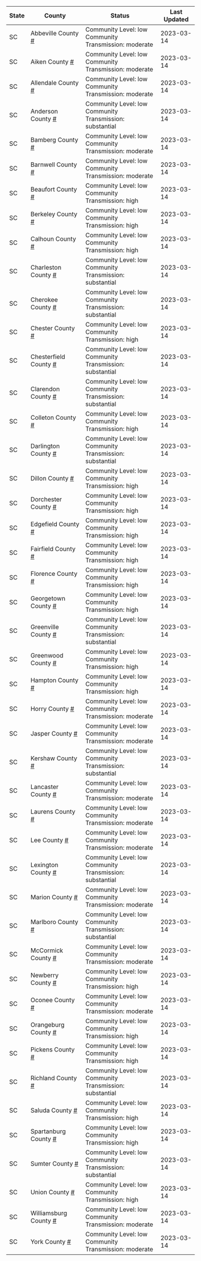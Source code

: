State | County | Status | Last Updated
--- | --- | --- | --- 
SC | Abbeville County <a href="#abbeville_county">#</a> | <a name="abbeville_county"></a>Community Level: low<br/>Community Transmission: moderate | 2023-03-14
SC | Aiken County <a href="#aiken_county">#</a> | <a name="aiken_county"></a>Community Level: low<br/>Community Transmission: moderate | 2023-03-14
SC | Allendale County <a href="#allendale_county">#</a> | <a name="allendale_county"></a>Community Level: low<br/>Community Transmission: moderate | 2023-03-14
SC | Anderson County <a href="#anderson_county">#</a> | <a name="anderson_county"></a>Community Level: low<br/>Community Transmission: substantial | 2023-03-14
SC | Bamberg County <a href="#bamberg_county">#</a> | <a name="bamberg_county"></a>Community Level: low<br/>Community Transmission: moderate | 2023-03-14
SC | Barnwell County <a href="#barnwell_county">#</a> | <a name="barnwell_county"></a>Community Level: low<br/>Community Transmission: moderate | 2023-03-14
SC | Beaufort County <a href="#beaufort_county">#</a> | <a name="beaufort_county"></a>Community Level: low<br/>Community Transmission: high | 2023-03-14
SC | Berkeley County <a href="#berkeley_county">#</a> | <a name="berkeley_county"></a>Community Level: low<br/>Community Transmission: high | 2023-03-14
SC | Calhoun County <a href="#calhoun_county">#</a> | <a name="calhoun_county"></a>Community Level: low<br/>Community Transmission: high | 2023-03-14
SC | Charleston County <a href="#charleston_county">#</a> | <a name="charleston_county"></a>Community Level: low<br/>Community Transmission: substantial | 2023-03-14
SC | Cherokee County <a href="#cherokee_county">#</a> | <a name="cherokee_county"></a>Community Level: low<br/>Community Transmission: substantial | 2023-03-14
SC | Chester County <a href="#chester_county">#</a> | <a name="chester_county"></a>Community Level: low<br/>Community Transmission: high | 2023-03-14
SC | Chesterfield County <a href="#chesterfield_county">#</a> | <a name="chesterfield_county"></a>Community Level: low<br/>Community Transmission: substantial | 2023-03-14
SC | Clarendon County <a href="#clarendon_county">#</a> | <a name="clarendon_county"></a>Community Level: low<br/>Community Transmission: substantial | 2023-03-14
SC | Colleton County <a href="#colleton_county">#</a> | <a name="colleton_county"></a>Community Level: low<br/>Community Transmission: high | 2023-03-14
SC | Darlington County <a href="#darlington_county">#</a> | <a name="darlington_county"></a>Community Level: low<br/>Community Transmission: substantial | 2023-03-14
SC | Dillon County <a href="#dillon_county">#</a> | <a name="dillon_county"></a>Community Level: low<br/>Community Transmission: high | 2023-03-14
SC | Dorchester County <a href="#dorchester_county">#</a> | <a name="dorchester_county"></a>Community Level: low<br/>Community Transmission: high | 2023-03-14
SC | Edgefield County <a href="#edgefield_county">#</a> | <a name="edgefield_county"></a>Community Level: low<br/>Community Transmission: high | 2023-03-14
SC | Fairfield County <a href="#fairfield_county">#</a> | <a name="fairfield_county"></a>Community Level: low<br/>Community Transmission: high | 2023-03-14
SC | Florence County <a href="#florence_county">#</a> | <a name="florence_county"></a>Community Level: low<br/>Community Transmission: high | 2023-03-14
SC | Georgetown County <a href="#georgetown_county">#</a> | <a name="georgetown_county"></a>Community Level: low<br/>Community Transmission: high | 2023-03-14
SC | Greenville County <a href="#greenville_county">#</a> | <a name="greenville_county"></a>Community Level: low<br/>Community Transmission: substantial | 2023-03-14
SC | Greenwood County <a href="#greenwood_county">#</a> | <a name="greenwood_county"></a>Community Level: low<br/>Community Transmission: high | 2023-03-14
SC | Hampton County <a href="#hampton_county">#</a> | <a name="hampton_county"></a>Community Level: low<br/>Community Transmission: high | 2023-03-14
SC | Horry County <a href="#horry_county">#</a> | <a name="horry_county"></a>Community Level: low<br/>Community Transmission: moderate | 2023-03-14
SC | Jasper County <a href="#jasper_county">#</a> | <a name="jasper_county"></a>Community Level: low<br/>Community Transmission: moderate | 2023-03-14
SC | Kershaw County <a href="#kershaw_county">#</a> | <a name="kershaw_county"></a>Community Level: low<br/>Community Transmission: substantial | 2023-03-14
SC | Lancaster County <a href="#lancaster_county">#</a> | <a name="lancaster_county"></a>Community Level: low<br/>Community Transmission: moderate | 2023-03-14
SC | Laurens County <a href="#laurens_county">#</a> | <a name="laurens_county"></a>Community Level: low<br/>Community Transmission: moderate | 2023-03-14
SC | Lee County <a href="#lee_county">#</a> | <a name="lee_county"></a>Community Level: low<br/>Community Transmission: moderate | 2023-03-14
SC | Lexington County <a href="#lexington_county">#</a> | <a name="lexington_county"></a>Community Level: low<br/>Community Transmission: substantial | 2023-03-14
SC | Marion County <a href="#marion_county">#</a> | <a name="marion_county"></a>Community Level: low<br/>Community Transmission: moderate | 2023-03-14
SC | Marlboro County <a href="#marlboro_county">#</a> | <a name="marlboro_county"></a>Community Level: low<br/>Community Transmission: substantial | 2023-03-14
SC | McCormick County <a href="#mccormick_county">#</a> | <a name="mccormick_county"></a>Community Level: low<br/>Community Transmission: moderate | 2023-03-14
SC | Newberry County <a href="#newberry_county">#</a> | <a name="newberry_county"></a>Community Level: low<br/>Community Transmission: high | 2023-03-14
SC | Oconee County <a href="#oconee_county">#</a> | <a name="oconee_county"></a>Community Level: low<br/>Community Transmission: moderate | 2023-03-14
SC | Orangeburg County <a href="#orangeburg_county">#</a> | <a name="orangeburg_county"></a>Community Level: low<br/>Community Transmission: high | 2023-03-14
SC | Pickens County <a href="#pickens_county">#</a> | <a name="pickens_county"></a>Community Level: low<br/>Community Transmission: high | 2023-03-14
SC | Richland County <a href="#richland_county">#</a> | <a name="richland_county"></a>Community Level: low<br/>Community Transmission: substantial | 2023-03-14
SC | Saluda County <a href="#saluda_county">#</a> | <a name="saluda_county"></a>Community Level: low<br/>Community Transmission: high | 2023-03-14
SC | Spartanburg County <a href="#spartanburg_county">#</a> | <a name="spartanburg_county"></a>Community Level: low<br/>Community Transmission: high | 2023-03-14
SC | Sumter County <a href="#sumter_county">#</a> | <a name="sumter_county"></a>Community Level: low<br/>Community Transmission: substantial | 2023-03-14
SC | Union County <a href="#union_county">#</a> | <a name="union_county"></a>Community Level: low<br/>Community Transmission: high | 2023-03-14
SC | Williamsburg County <a href="#williamsburg_county">#</a> | <a name="williamsburg_county"></a>Community Level: low<br/>Community Transmission: moderate | 2023-03-14
SC | York County <a href="#york_county">#</a> | <a name="york_county"></a>Community Level: low<br/>Community Transmission: moderate | 2023-03-14
